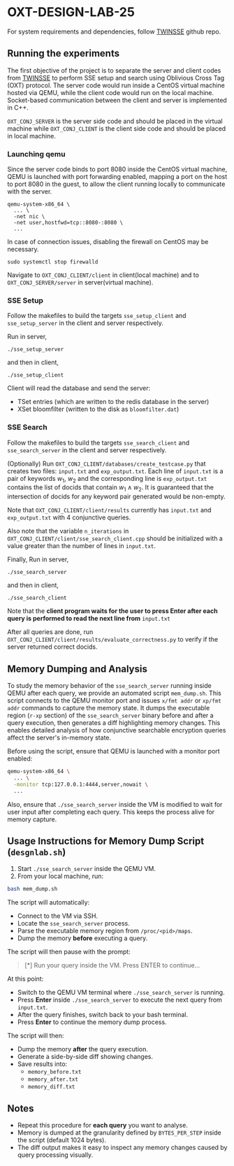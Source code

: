 # OXT-DESIGN-LAB-25

For system requirements and dependencies, follow [TWINSSE](https://github.com/SEAL-IIT-KGP/TWINSSE/tree/main?tab=readme-ov-file) github repo. 

## Running the experiments

The first objective of the project is to separate the server and client codes from [TWINSSE](https://github.com/SEAL-IIT-KGP/TWINSSE/tree/main?tab=readme-ov-file) to perform SSE setup and search using Oblivious Cross Tag (OXT) protocol. The server code would run inside a CentOS virtual machine hosted via QEMU, while the client code would run on the local machine. Socket-based communication between the client and server is implemented in C++.

`OXT_CONJ_SERVER` is the server side code and should be placed in the virtual machine while `OXT_CONJ_CLIENT` is the client side code and should be placed in local machine.

### Launching qemu

Since the server code binds to port 8080 inside the CentOS virtual machine, QEMU is launched with port forwarding enabled, mapping a port on the host to port 8080 in the guest, to allow the client running locally to communicate with the server.

```
qemu-system-x86_64 \
  ... \
  -net nic \
  -net user,hostfwd=tcp::8080-:8080 \
  ...
```

In case of connection issues, disabling the firewall on CentOS may be necessary.

```
sudo systemctl stop firewalld
```

Navigate to `OXT_CONJ_CLIENT/client` in client(local machine) and to `OXT_CONJ_SERVER/server` in server(virtual machine).

### SSE Setup

Follow the makefiles to build the targets `sse_setup_client` and `sse_setup_server` in the client and server respectively.

Run in server,

```
./sse_setup_server
```
and then in client,
```
./sse_setup_client
```

Client will read the database and send the server: 
* TSet entries (which are written to the redis database in the server)
* XSet bloomfilter (written to the disk as `bloomfilter.dat`)

### SSE Search

Follow the makefiles to build the targets `sse_search_client` and `sse_search_server` in the client and server respectively.

(Optionally) Run `OXT_CONJ_CLIENT/databases/create_testcase.py` that creates two files: `input.txt` and `exp_output.txt`. Each line of `input.txt` is a pair of keywords $w_1$, $w_2$ and the corresponding line is `exp_output.txt` contains the list of docids that contain $w_1 \wedge w_2$. It is guaranteed that the intersection of docids for any keyword pair generated would be non-empty.

Note that `OXT_CONJ_CLIENT/client/results` currently has `input.txt` and `exp_output.txt` with 4 conjunctive queries.

Also note that the variable `n_iterations` in `OXT_CONJ_CLIENT/client/sse_search_client.cpp` should be initialized with a value greater than the number of lines in `input.txt`.

Finally, 
Run in server,

```
./sse_search_server
```
and then in client,
```
./sse_search_client
```

Note that the **client program waits for the user to press Enter after each query is performed to read the next line from** `input.txt`

After all queries are done, run `OXT_CONJ_CLIENT/client/results/evaluate_correctness.py` to verify if the server returned correct docids.

## Memory Dumping and Analysis

To study the memory behavior of the `sse_search_server` running inside QEMU after each query, we provide an automated script `mem_dump.sh`. This script connects to the QEMU monitor port and issues `x/fmt addr` or `xp/fmt addr` commands to capture the memory state. It dumps the executable region (`r-xp` section) of the `sse_search_server` binary before and after a query execution, then generates a diff highlighting memory changes. This enables detailed analysis of how conjunctive searchable encryption queries affect the server's in-memory state.

Before using the script, ensure that QEMU is launched with a monitor port enabled:

```bash
qemu-system-x86_64 \
  ... \
  -monitor tcp:127.0.0.1:4444,server,nowait \
  ...
```

Also, ensure that `./sse_search_server` inside the VM is modified to wait for user input after completing each query. This keeps the process alive for memory capture.

## Usage Instructions for Memory Dump Script (`desgnlab.sh`)

1. Start `./sse_search_server` inside the QEMU VM.
2. From your local machine, run:

```bash
bash mem_dump.sh
```

The script will automatically:
- Connect to the VM via SSH.
- Locate the `sse_search_server` process.
- Parse the executable memory region from `/proc/<pid>/maps`.
- Dump the memory **before** executing a query.

The script will then pause with the prompt:

> [*] Run your query inside the VM. Press ENTER to continue...

At this point:
- Switch to the QEMU VM terminal where `./sse_search_server` is running.
- Press **Enter** inside `./sse_search_server` to execute the next query from `input.txt`.
- After the query finishes, switch back to your bash terminal.
- Press **Enter** to continue the memory dump process.

The script will then:
- Dump the memory **after** the query execution.
- Generate a side-by-side diff showing changes.
- Save results into:
  - `memory_before.txt`
  - `memory_after.txt`
  - `memory_diff.txt`

## Notes
- Repeat this procedure for **each query** you want to analyse.
- Memory is dumped at the granularity defined by `BYTES_PER_STEP` inside the script (default 1024 bytes).
- The diff output makes it easy to inspect any memory changes caused by query processing visually.
